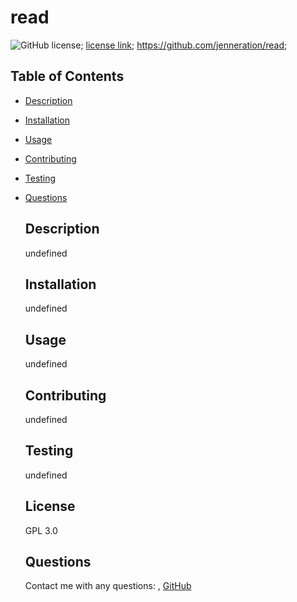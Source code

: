 
# read

![GitHub license](https://img.shields.io/badge/license-GPL-blue.svg);
[license link](https://opensource.org/licenses/GPL-3.0);
https://github.com/jenneration/read;


## Table of Contents
- [Description](#description)
- [Installation](#installation)
- [Usage](#usage)
- [Contributing](#contributing)
- [Testing](#testing)
- [Questions](#questions)

    ## Description
    undefined

    ## Installation
    undefined

    ## Usage
    undefined

    ## Contributing
    undefined

    ## Testing
    undefined

    ## License
    GPL 3.0

    ## Questions
    Contact me with any questions: , [GitHub](https://github.com/jenneration)

